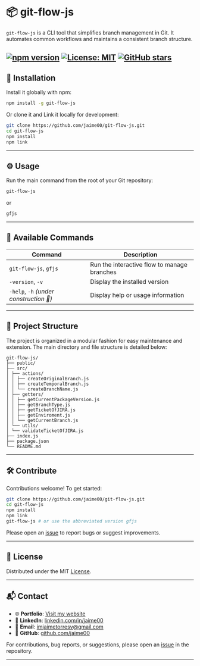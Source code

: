 # 📦 git-flow-js

`git-flow-js` is a CLI tool that simplifies branch management in Git. It automates common workflows and maintains a consistent branch structure.

[![npm version](https://img.shields.io/npm/v/git-flow-js.svg)](https://www.npmjs.com/package/git-flow-js)
[![License: MIT](https://img.shields.io/badge/License-MIT-yellow.svg)](https://opensource.org/licenses/MIT)
[![GitHub stars](https://img.shields.io/github/stars/jaime00/git-flow-js.svg)](https://github.com/jaime00/git-flow-js/stargazers)
---

## 🚀 Installation

Install it globally with npm:

```bash
npm install -g git-flow-js
````

Or clone it and Link it locally for development:

```bash
git clone https://github.com/jaime00/git-flow-js.git
cd git-flow-js
npm install
npm link
```

---

## ⚙️ Usage

Run the main command from the root of your Git repository:

```bash
git-flow-js
```
or

```bash
gfjs
```

---

## 🧰 Available Commands

| Command | Description |
| ---------------------------- | --------------------------------------------- |
| `git-flow-js`, `gfjs` | Run the interactive flow to manage branches |
| `-version`, `-v` | Display the installed version |
| `-help`, `-h` *(under construction 🚧)* | Display help or usage information |

---

## 📁 Project Structure

The project is organized in a modular fashion for easy maintenance and extension. The main directory and file structure is detailed below:
```
git-flow-js/
├── public/
├── src/
│ ├── actions/
│ │ ├── createOriginalBranch.js
│ │ ├── createTemporalBranch.js
│ │ └── createBranchName.js
│ ├── getters/
│ │ ├── getCurrentPackageVersion.js
│ │ ├── getBranchType.js
│ │ ├── getTicketOfJIRA.js
│ │ ├── getEnviroment.js
│ │ └── getCurrentBranch.js
│ └── utils/
│ └── validateTicketOfJIRA.js
├── index.js
├── package.json
└── README.md
```

---

## 🛠️ Contribute

Contributions welcome! To get started:

```bash
git clone https://github.com/jaime00/git-flow-js.git
cd git-flow-js
npm install
npm link
git-flow-js # or use the abbreviated version gfjs

```

Please open an [issue](https://github.com/jaime00/git-flow-js/issues) to report bugs or suggest improvements.

---

## 📝 License

Distributed under the MIT [License](LICENSE).

---

## 📬 Contact

- 🌐 **Portfolio**: [Visit my website](https://jaime00portfolio.netlify.app/)
- 💼 **LinkedIn**: [linkedin.com/in/jaime00](https://www.linkedin.com/in/jaime00)
- 📧 **Email**: [imjaimetorresv@gmail.com](mailto:your-email@example.com)
- 🐙 **GitHub**: [github.com/jaime00](https://github.com/jaime00)

For contributions, bug reports, or suggestions, please open an [issue](https://github.com/jaime00/git-flow-js/issues) in the repository.

---